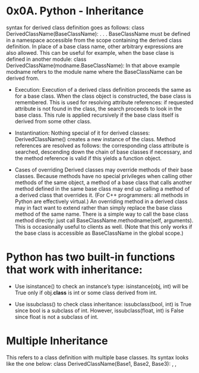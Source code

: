 # 0x0A. Python - Inheritance
syntax for derived class definition goes as follows:
class DerivedClassName(BaseClassName):
	<statement-1>
	.
	.
	.
	<statement-N>
BaseClassName must be defined in a namespace accessible from the scope containing the derived class definition. In place of a base class name, other arbitrary expressions are also allowed. This can be useful for example, when the base clase is defined in another module:
class DerivedClassName(modname.BaseClassName):
In that above example modname refers to the module name where the BaseClassName can be derived from.
* Execution:
Execution of a derived class definition proceeds the same as for a base class. When the class object is constructed, the base class is remembered. This is used for resolving attribute references: if requested attribute is not found in the class, the search proceeds to look in the base class. This rule is applied recursively if the base class itself is derived from some other class.
* Instantination:
Nothing special of it for derived classes: DerivedClassName() creates a new instance of the class. Method references are resolved as follows: the corresponding class attribute is searched, descending down the chain of base classes if necessary, and the method reference is valid if this yields a function object.

* Cases of overriding
Derived classes may override methods of their base classes. Because methods have no special privileges when calling other methods of the same object, a method of a base class that calls another method defined in the same base class may end up calling a method of a derived class that overrides it. (For C++ programmers: all methods in Python are effectively virtual.)
An overriding method in a derived class may in fact want to extend rather than simply replace the base class method of the same name. There is a simple way to call the base class method directly: just call BaseClassName.methodname(self, arguments). This is occasionally useful to clients as well. (Note that this only works if the base class is accessible as BaseClassName in the global scope.)

# Python has two built-in functions that work with inheritance:

* Use isinstance() to check an instance’s type: isinstance(obj, int) will be True only if obj.__class__ is int or some class derived from int.

* Use issubclass() to check class inheritance: issubclass(bool, int) is True since bool is a subclass of int. However, issubclass(float, int) is False since float is not a subclass of int.
# Multiple Inheritance
This refers to a class definition with multiple base classes. Its syntax looks like the one below:
class DerivedClassName(Base1, Base2, Base3):
	<statement-1>
	,
	,
	<statement-N>

